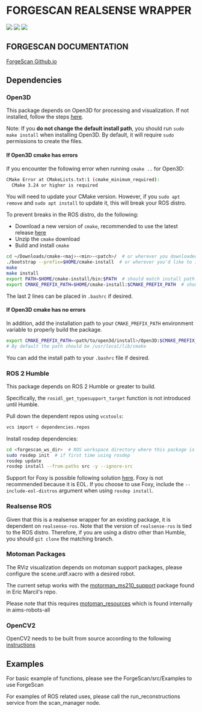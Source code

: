 # FORGESCAN REALSENSE WRAPPER
<a href="https://www.open3d.org/docs/release/index.html"><img src="https://img.shields.io/badge/Open3D-0.18.0-gray?style=flat-square&logoColor=white&labelColor=black"/></a>
<a href="https://docs.ros.org/en/humble/index.html"><img src="https://img.shields.io/badge/ROS-Humble-blue?style=flat-square&logo=ROS&logoColor=white&labelColor=22314E"/></a>
<a href="https://releases.ubuntu.com/jammy/"><img src="https://img.shields.io/badge/Ubuntu-22.04-gray?style=flat-square&logo=ubuntu&logoColor=white&labelColor=E95420"/></a>

## FORGESCAN DOCUMENTATION

[ForgeScan Github.io](https://schellenberg3.github.io/ForgeScan/)

## Dependencies

### Open3D
This package depends on Open3D for processing and visualization. If not installed, follow the steps [here](https://www.open3d.org/docs/release/compilation.html#ubuntu-macos).

Note: If you **do not change the default install path**, you should run `sudo make install` when installing Open3D. By default, it will require `sudo` permissions to create the files.

#### If Open3D cmake has errors
If you encounter the following error when running `cmake ..` for Open3D:
```bash
CMake Error at CMakeLists.txt:1 (cmake_minimum_required):
  CMake 3.24 or higher is required
```

You will need to update your CMake version. However, if you `sudo apt remove` and `sudo apt install` to update it, this will break your ROS distro. 

To prevent breaks in the ROS distro, do the following:
- Download a new version of `cmake`, recommended to use the latest release [here](https://cmake.org/download/)
- Unzip the `cmake` download
- Build and install `cmake`
```bash
cd ~/Downloads/cmake-<maj>-<min>-<patch>/  # or wherever you downloaded cmake
./bootstrap --prefix=$HOME/cmake-install  # or wherever you'd like to install cmake
make
make install
export PATH=$HOME/cmake-install/bin:$PATH  # should match install path in line 2
export CMAKE_PREFIX_PATH=$HOME/cmake-install:$CMAKE_PREFIX_PATH  # should match install path in line 2
```
The last 2 lines can be placed in `.bashrc` if desired.

#### If Open3D cmake has no errors
In addition, add the installation path to your `CMAKE_PREFIX_PATH` environment variable to properly build the package.
```bash
export CMAKE_PREFIX_PATH=<path/to/open3d/install>/Open3D:$CMAKE_PREFIX_PATH  
# By default the path should be /usr/local/lib/cmake
```
You can add the install path to your `.bashrc` file if desired.

### ROS 2 Humble
This package depends on ROS 2 Humble or greater to build. 

Specifically, the `rosidl_get_typesupport_target` function is not introduced until Humble.

Pull down the dependent repos using `vcstools`:
```bash
vcs import < dependencies.repos
```

Install rosdep dependencies:
```bash
cd <forgescan_ws_dir>  # ROS workspace directory where this package is located
sudo rosdep init  # if first time using rosdep
rosdep update
rosdep install --from-paths src -y --ignore-src
```

Support for Foxy is possible following solution [here](https://github.com/TixiaoShan/LIO-SAM/issues/468). Foxy is not recommended because it is EOL. 
If you choose to use Foxy, include the `--include-eol-distros` argument when using `rosdep install`.

### Realsense ROS
Given that this is a realsense wrapper for an existing package, it is dependent on `realsense-ros`. Note that the version of `realsense-ros` is tied to the ROS distro. Therefore, if you are using a distro other than Humble, you should `git clone` the matching branch.

### Motoman Packages
The RViz visualization depends on motoman support packages, please configure the scene.urdf.xacro with a desired robot.

The current setup works with the [motorman_ms210_support](https://github.com/EricMarcil/motoman/tree/GP225) package found in Eric Marcil's repo.

Please note that this requires [motoman_resources](https://github.com/OSU-AIMS/aims-robots-all) which is found internally in aims-robots-all

### OpenCV2

OpenCV2 needs to be built from source according to the following [instructions](https://docs.opencv.org/4.x/d7/d9f/tutorial_linux_install.html)

## Examples

For basic example of functions, please see the ForgeScan/src/Examples to use ForgeScan

For examples of ROS related uses, please call the run_reconstructions service from the scan_manager node.
